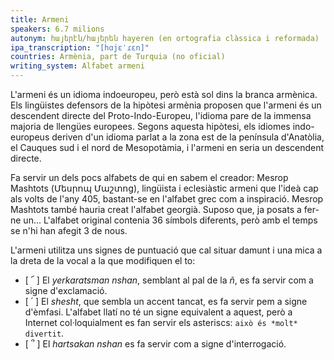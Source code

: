```yaml
---
title: Armeni
speakers: 6.7 milions
autonym: հայերէն/հայերեն hayeren (en ortografia clàssica i reformada)
ipa_transcription: "[hɑjɛˈɾɛn]"
countries: Armènia, part de Turquia (no oficial)
writing_system: Alfabet armeni
---
```


L'armeni és un idioma indoeuropeu, però està sol dins la branca armènica. Els lingüistes defensors de la hipòtesi armènia proposen que l'armeni és un descendent directe del Proto-Indo-Europeu, l'idioma pare de la immensa majoria de llengües europees. Segons aquesta hipòtesi, els idiomes indo-europeus deriven d'un idioma parlat a la zona est de la península d'Anatòlia, el Cauques sud i el nord de Mesopotàmia, i l'armeni en seria un descendent directe.

Fa servir un dels pocs alfabets de qui en sabem el creador: Mesrop Mashtots (Մեսրոպ Մաշտոց), lingüista i eclesiàstic armeni que l'ideà cap als volts de l'any 405, bastant-se en l'alfabet grec com a inspiració. Mesrop Mashtots també hauria creat l'alfabet georgià. Suposo que, ja posats a fer-ne un... L'alfabet original contenia 36 símbols diferents, però amb el temps se n'hi han afegit 3 de nous.

L'armeni utilitza uns signes de puntuació que cal situar damunt i una mica a la dreta de la vocal a la que modifiquen el to:

- [ ՜ ] El *yerkaratsman nshan*, semblant al pal de la *ñ*, es fa servir com a signe d'exclamació.
- [ ՛ ] El *shesht*, que sembla un accent tancat, es fa servir pem a signe d'èmfasi. L'alfabet llatí no té un signe equivalent a aquest, però a Internet col·loquialment es fan servir els asteriscs: `això és *molt* divertit`.
- [ ՞ ] El *hartsakan nshan* es fa servir com a signe d'interrogació.
